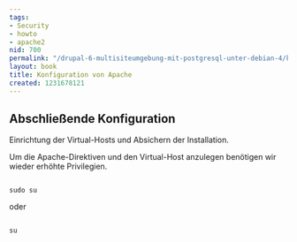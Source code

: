 ```yaml
---
tags:
- Security
- howto
- apache2
nid: 700
permalink: "/drupal-6-multisiteumgebung-mit-postgresql-unter-debian-4/konfiguration-von-apache.html"
layout: book
title: Konfiguration von Apache
created: 1231678121
---
```

<h2>Abschließende Konfiguration</h2>
Einrichtung der Virtual-Hosts und Absichern der Installation.
<p>Um die Apache-Direktiven und den Virtual-Host anzulegen benötigen wir wieder erhöhte Privilegien.</p>

<code>
sudo su
</code>

oder

<code>
su
</code>
